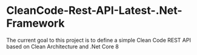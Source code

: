 # CleanCode-Rest-API-Latest-.Net-Framework


The current goal to this project is to define a simple Clean Code REST API based on Clean Architecture and .Net Core 8
